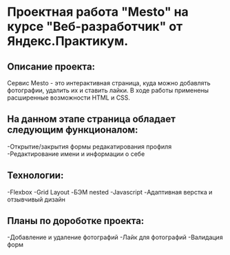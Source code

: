 # Проектная работа "Mesto" на курсе "Веб-разработчик" от Яндекс.Практикум.

## Описание проекта:
Сервис Mesto - это интерактивная страница, куда можно добавлять фотографии, удалить их и ставить лайки. В ходе работы применены расширенные возможности HTML и CSS.
## На данном этапе страница обладает следующим функционалом:

-Открытие/закрытия формы редакатирования профиля
-Редактирование имени и информации о себе

## Технологии:

-Flexbox
-Grid Layout
-БЭМ nested
-Javascript
-Адаптивная верстка и отзывчивый дизайн

## Планы по дороботке проекта:
-Добавление и удаление фотографий
-Лайк для фотографий
-Валидация форм









